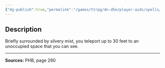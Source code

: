 ```yaml
---
{"dg-publish":true,"permalink":"/games/ttrpg/dn-d5e/player-aids/spells/level-2/misty-step/","tags":["ttrpg/dnd/5e","verbal","spell"],"noteIcon":""}
---
```



## Description
Briefly surrounded by silvery mist, you teleport up to 30 feet to an unoccupied space that you can see.

---

**Sources:** PHB, page 260
